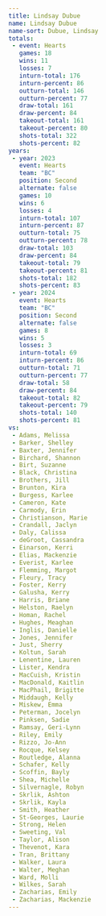 ```yaml
---
title: Lindsay Dubue
name: Lindsay Dubue
name-sort: Dubue, Lindsay
totals:
 - event: Hearts
   games: 18
   wins: 11
   losses: 7
   inturn-total: 176
   inturn-percent: 86
   outturn-total: 146
   outturn-percent: 77
   draw-total: 161
   draw-percent: 84
   takeout-total: 161
   takeout-percent: 80
   shots-total: 322
   shots-percent: 82
years:
 - year: 2023
   event: Hearts
   team: "BC"
   position: Second
   alternate: false
   games: 10
   wins: 6
   losses: 4
   inturn-total: 107
   inturn-percent: 87
   outturn-total: 75
   outturn-percent: 78
   draw-total: 103
   draw-percent: 84
   takeout-total: 79
   takeout-percent: 81
   shots-total: 182
   shots-percent: 83
 - year: 2024
   event: Hearts
   team: "BC"
   position: Second
   alternate: false
   games: 8
   wins: 5
   losses: 3
   inturn-total: 69
   inturn-percent: 86
   outturn-total: 71
   outturn-percent: 77
   draw-total: 58
   draw-percent: 84
   takeout-total: 82
   takeout-percent: 79
   shots-total: 140
   shots-percent: 81
vs:
 - Adams, Melissa
 - Barker, Shelley
 - Baxter, Jennifer
 - Birchard, Shannon
 - Birt, Suzanne
 - Black, Christina
 - Brothers, Jill
 - Brunton, Kira
 - Burgess, Karlee
 - Cameron, Kate
 - Carmody, Erin
 - Christianson, Marie
 - Crandall, Jaclyn
 - Daly, Calissa
 - deGroot, Cassandra
 - Einarson, Kerri
 - Elias, Mackenzie
 - Everist, Karlee
 - Flemming, Margot
 - Fleury, Tracy
 - Foster, Kerry
 - Galusha, Kerry
 - Harris, Briane
 - Helston, Raelyn
 - Homan, Rachel
 - Hughes, Meaghan
 - Inglis, Danielle
 - Jones, Jennifer
 - Just, Sherry
 - Koltun, Sarah
 - Lenentine, Lauren
 - Lister, Kendra
 - MacCuish, Kristin
 - MacDonald, Kaitlin
 - MacPhail, Brigitte
 - Middaugh, Kelly
 - Miskew, Emma
 - Peterman, Jocelyn
 - Pinksen, Sadie
 - Ramsay, Geri-Lynn
 - Riley, Emily
 - Rizzo, Jo-Ann
 - Rocque, Kelsey
 - Routledge, Alanna
 - Schafer, Kelly
 - Scoffin, Bayly
 - Shea, Michelle
 - Silvernagle, Robyn
 - Skrlik, Ashton
 - Skrlik, Kayla
 - Smith, Heather
 - St-Georges, Laurie
 - Strong, Helen
 - Sweeting, Val
 - Taylor, Alison
 - Thevenot, Kara
 - Tran, Brittany
 - Walker, Laura
 - Walter, Meghan
 - Ward, Molli
 - Wilkes, Sarah
 - Zacharias, Emily
 - Zacharias, Mackenzie
---
```

